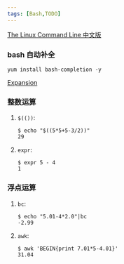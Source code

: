 ```yaml
---
tags: [Bash,TODO]
---
```


[The Linux Command Line 中文版](https://www.kancloud.cn/thinkphp/linux-command-line/39431)

### bash 自动补全

```
yum install bash-completion -y
```

[Expansion](http://linuxcommand.org/lc3_lts0080.php)

### 整数运算
1. `$(())`:
   ```
   $ echo "$((5*5+5-3/2))"
   29
   ```
2. `expr`:
   ```
   $ expr 5 - 4
   1
   ```
### 浮点运算
1. `bc`:
   ```
   $ echo "5.01-4*2.0"|bc
   -2.99
   ```
2. `awk`:
   ```
   $ awk 'BEGIN{print 7.01*5-4.01}'
   31.04
   ```




